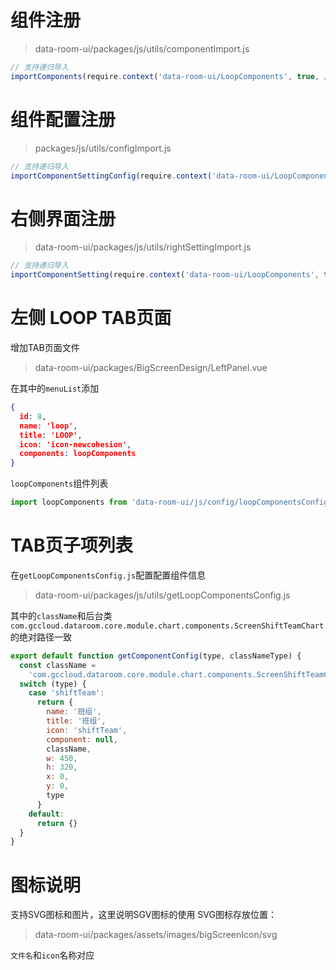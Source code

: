 # 组件注册

> data-room-ui/packages/js/utils/componentImport.js

```js
// 支持递归导入
importComponents(require.context('data-room-ui/LoopComponents', true, /\index.vue$/))
```
# 组件配置注册

> packages/js/utils/configImport.js
```js
// 支持递归导入
importComponentSettingConfig(require.context('data-room-ui/LoopComponents', true, /\.js$/))
```

# 右侧界面注册

> data-room-ui/packages/js/utils/rightSettingImport.js
```js
// 支持递归导入
importComponentSetting(require.context('data-room-ui/LoopComponents', true, /\.vue$/))
```


# 左侧 LOOP TAB页面

增加TAB页面文件
> data-room-ui/packages/BigScreenDesign/LeftPanel.vue

在其中的`menuList`添加

```json
{
  id: 8,
  name: 'loop',
  title: 'LOOP',
  icon: 'icon-newcohesion',
  components: loopComponents
}
```

`loopComponents`组件列表

```js
import loopComponents from 'data-room-ui/js/config/loopComponentsConfig'
```

# TAB页子项列表

在`getLoopComponentsConfig.js`配置配置组件信息
> data-room-ui/packages/js/utils/getLoopComponentsConfig.js

其中的`className`和后台类`com.gccloud.dataroom.core.module.chart.components.ScreenShiftTeamChart`的绝对路径一致

```js
export default function getComponentConfig(type, classNameType) {
  const className =
    'com.gccloud.dataroom.core.module.chart.components.ScreenShiftTeamChart'
  switch (type) {
    case 'shiftTeam':
      return {
        name: '班组',
        title: '班组',
        icon: 'shiftTeam',
        component: null,
        className,
        w: 450,
        h: 320,
        x: 0,
        y: 0,
        type
      }
    default:
      return {}
  }
}
```
# 图标说明
支持SVG图标和图片，这里说明SGV图标的使用
SVG图标存放位置：

> data-room-ui/packages/assets/images/bigScreenIcon/svg

`文件名`和`icon`名称对应